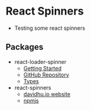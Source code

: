 # React Spinners
 - Testing some react spinners

 ## Packages
  - react-loader-spinner
    - [Getting Started](https://mhnpd.github.io/react-loader-spinner/)
    - [GitHub Repository](https://github.com/mhnpd/react-loader-spinner)
    - [Types](https://mhnpd.github.io/react-loader-spinner-example/)
  - react-spinners
    - [davidhu.io website](https://www.davidhu.io/react-spinners/)
    - [npmjs](https://www.npmjs.com/package/react-spinners)